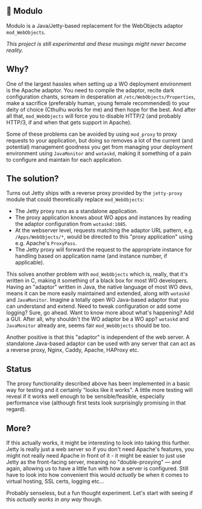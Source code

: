 ## 🤖 Modulo

Modulo is a Java/Jetty-based replacement for the WebObjects adaptor `mod_WebObjects`.

_This project is still experimental and these musings might never become reality._

## Why?

One of the largest hassles when setting up a WO deployment environment is the Apache adaptor. You need to compile the adaptor, recite dark configuration chants, scream in desperation at `/etc/WebObjects/Properties`, make a sacrifice (preferably human, young female recommended) to your deity of choice (Cthulhu works for me) and then hope for the best. And after all that, `mod_WebObjects` will force you to disable HTTP/2 (and probably HTTP/3, if and when that gets support in Apache).

Some of these problems can be avoided by using `mod_proxy` to proxy requests to your application, but doing so removes a lot of the current (and potential) management goodness you get from managing your deployment environment using `JavaMonitor` and `wotaskd`, making it something of a pain to configure and maintain for each application.

## The solution?

Turns out Jetty ships with a reverse proxy provided by the `jetty-proxy` module that could theoretically replace `mod_WebObjects`:

 * The Jetty proxy runs as a standalone application.
 * The proxy application knows about WO apps and instances by reading the adaptor configuration from `wotaskd:1085`.
 * At the webserver level, requests matching the adaptor URL pattern, e.g. `/Apps/WebObjects/*`, would be directed to this "proxy application" using e.g. Apache's `ProxyPass`.
 * The Jetty proxy will forward the request to the appropriate instance for handling based on application name (and instance number, if applicable).

This solves another problem with `mod_WebObjects` which is, really, that it's written in C, making it something of a black box for most WO developers. Having an "adaptor" written in Java, the native language of most WO devs, means it can be more easily maintained and extended, along with `wotaskd` and `JavaMonitor`. Imagine a totally open WO Java-based adaptor that you can understand and extend. Need to tweak configuration or add some logging? Sure, go ahead. Want to know more about what's happening? Add a GUI. After all, why shouldn't the WO adaptor be a WO app? `wotaskd` and `JavaMonitor` already are, seems fair `mod_WebObjects` should be too.

Another positive is that this "adaptor" is independent of the web server. A standalone Java-based adaptor can be used with any server that can act as a reverse proxy, Nginx, Caddy, Apache, HAProxy etc.

## Status

The proxy functionality described above has been implemented in a basic way for testing and it certainly "looks like it works". A little more testing will reveal if it works well enough to be sensible/feasible, especially performance vise (although first tests look surprisingly promising in that regard).

## More?

If this actually works, it might be interesting to look into taking this further. Jetty is really just a web server so if you don't need Apache's features, you might not really need Apache in front of it - it might be easier to just use Jetty as the front-facing server, meaning no "double-proxying" — and again, allowing us to have a little fun with how a server is configured. Still have to look into how convenient this would _actually_ be when it comes to virtual hosting, SSL certs, logging etc...

Probably senseless, but a fun thought experiment. Let's start with seeing if this _actually works in any way_ though.